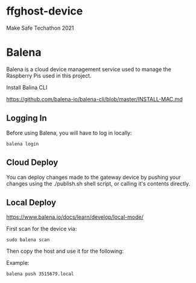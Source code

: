 # ffghost-device
Make Safe Techathon 2021

# Balena
Balena is a cloud device management service used to manage the Raspberry Pis used in this project.

Install Balina CLI

https://github.com/balena-io/balena-cli/blob/master/INSTALL-MAC.md

## Logging In
Before using Balena, you will have to log in locally:

```
balena login
```

## Cloud Deploy
You can deploy changes made to the gateway device by pushing your changes using the ./publish.sh shell script, or calling it's contents directly.

## Local Deploy
https://www.balena.io/docs/learn/develop/local-mode/

First scan for the device via:

```
sudo balena scan
```

Then copy the host and use it for the following:

Example:

```
balena push 3515679.local
```
